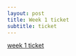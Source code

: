 ```yaml
---
layout: post
title: Week 1 ticket
subtitle: ticket
---
```


[week 1 ticket](https://github.com/wrachel/PrimitiveApes/issues/18)